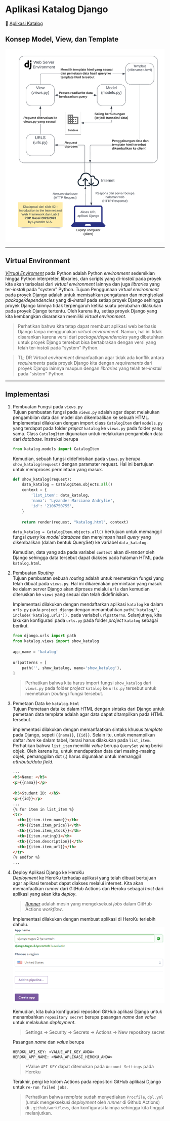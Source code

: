 # Aplikasi Katalog Django
:link: [Aplikasi Katalog](https://django-tugas-2-lyz.herokuapp.com/katalog/)
## Konsep Model, View, dan Template 
![Bagan MVT Django](./resources/bagan_mvt_django.png)
***

## Virtual Environment
[*Virtual Enviroment*](https://docs.python.org/3/library/venv.html#:~:text=A%20virtual%20environment%20is%20a,part%20of%20your%20operating%20system.) pada Python adalah Python *environment* sedemikian hingga Python interpreter, libraries, dan scripts yang di-*install* pada proyek kita akan terisolasi dari *virtual environment* lainnya dan juga *libraries* yang ter-*install* pada "system" Python. Tujuan Penggunaan *virtual environment* pada proyek Django adalah untuk memisahkan pengaturan dan mengisolasi *package/dependencies* yang di-*install* pada setiap proyek Django sehingga proyek Django lainnya tidak terpengaruh ketika suatu perubahan dilakukan pada proyek Django tertentu. Oleh karena itu, setiap proyek Django yang kita kembangkan disarankan memiliki *virtual environment*.

> Perhatikan bahwa kita tetap dapat membuat aplikasi web berbasis Django tanpa menggunakan *virtual environment*. Namun, hal ini tidak disarankan karena versi dari *package/dependencies* yang dibutuhkan untuk proyek Django tersebut bisa bertabrakan dengan versi yang telah ter-*install* pada "system" Python.

> TL; DR *Virtual environment* dimanfaatkan agar tidak ada konflik antara *requirements* pada proyek Django kita dengan *requirements* dari proyek Django lainnya maupun dengan *libraries* yang telah ter-*install* pada "sistem" Python. 
***

## Implementasi
1. Pembuatan Fungsi pada `views.py`<br>
Tujuan pembuatan fungsi pada `views.py` adalah agar dapat melakukan pengambilan data dari model dan dikembalikan ke sebuah HTML. Implementasi dilakukan dengan import class `CatalogItem` dari `models.py` yang terdapat pada folder *project* `katalog` ke `views.py` pada folder yang sama. Class `CatalogItem` digunakan untuk melakukan pengambilan data dari *database*. Instruksi berupa

    ```python
    from katalog.models import CatalogItem 
    ```
    Kemudian, sebuah fungsi didefinisikan pada `views.py` berupa `show_katalog(request)` dengan paramater request. Hal ini bertujuan untuk memproses permintaan yang masuk.

    ```python
    def show_katalog(request):
        data_katalog = CatalogItem.objects.all()
        context = {
            'list_item': data_katalog,
            'nama': 'Lyzander Marciano Andrylie',
            'id': '2106750755',
        }

        return render(request, "katalog.html", context)
    ```

    `data_katalog = CatalogItem.objects.all()` bertujuan untuk memanggil fungsi *query* ke *model database* dan menyimpan hasil *query* yang dikembalikan (dalam bentuk QuerySet) ke variabel `data_katalog`.

    Kemudian, data yang ada pada variabel `context` akan di-*render* oleh Django sehingga data tersebut dapat diakses pada halaman HTML pada `katalog.html`.

2. Pembuatan *Routing*<br>
Tujuan pembuatan sebuah *routing* adalah untuk memetakan fungsi yang telah dibuat pada `views.py`. Hal ini dikarenakan permintaan yang masuk ke dalam server Django akan diproses melalui `urls` dan kemudian diteruskan ke `views` yang sesuai dan telah didefinisikan.

    Implementasi dilakukan dengan mendaftarkan aplikasi `katalog` ke dalam `urls.py` pada `project_django` dengan menambahkan `path('katalog/', include('katalog.urls')),` pada variabel `urlpatterns`. Selanjutnya, kita lakukan konfigurasi pada `urls.py` pada folder *project* `katalog` sebagai berikut.

    ```python
    from django.urls import path
    from katalog.views import show_katalog

    app_name = 'katalog'

    urlpatterns = [
        path('', show_katalog, name='show_katalog'),
    ]
    ```

    > Perhatikan bahwa kita harus import fungsi `show_katalog` dari `views.py` pada folder *project* `katalog` ke `urls.py` tersebut untuk memetakan (*routing*) fungsi tersebut. 

3. Pemetaan Data ke `katalog.html`<br>
Tujuan Pemetaan data ke dalam HTML dengan sintaks dari Django untuk pemetaan data template adalah agar data dapat ditampilkan pada HTML tersebut. 

    implementasi dilakukan dengan memanfaatkan sintaks khusus *template* pada Django, sepeti `{{nama}}`, `{{id}}`. Selain itu, untuk menampilkan daftar *item* ke dalam tabel, iterasi harus dilakukan pada `list_item`. Perhatikan bahwa `list_item` memiliki *value* berupa `QuerySet` yang berisi objek. Oleh karena itu, untuk mendapatkan data dari masing-masing objek, pemanggilan dot (.) harus digunakan untuk memanggil *attribute/data field*.

    ```html
    ...
    <h5>Name: </h5>
    <p>{{nama}}</p>

    <h5>Student ID: </h5>
    <p>{{id}}</p>
    ...
    {% for item in list_item %}
    <tr>
      <th>{{item.item_name}}</th>
      <th>{{item.item_price}}</th>
      <th>{{item.item_stock}}</th>
      <th>{{item.rating}}</th>
      <th>{{item.description}}</th>
      <th>{{item.item_url}}</th>
    </tr>
    {% endfor %}
    ...
    ```

4. Deploy Aplikasi Django ke HeroKu<br>
*Deployment* ke HeroKu terhadap aplikasi yang telah dibuat bertujuan agar aplikasi tersebut dapat diakses melalui internet. Kita akan memanfaatkan *runner* dari GitHub Actions dan Heroku sebagai *host* dari aplikasi yang akan kita *deploy*.

    > [*Runner*](https://docs.github.com/en/actions/using-github-hosted-runners/about-github-hosted-runners) adalah mesin yang mengeksekusi *jobs* dalam GitHub Actions *workflow*.
    
    Implementasi dilakukan dengan membuat aplikasi di HeroKu terlebih dahulu.
    ![Membuat Aplikasi HeroKu](./resources/buat_app_heroku.jpg)

    Kemudian, kita buka konfigurasi repositori GitHub aplikasi Django untuk menambahkan `repository secret` berupa pasangan *name* dan *value* untuk melakukan *deployment*.

    > Settings -> Security -> Secrets -> Actions -> New repository secret

    Pasangan *name* dan *value* berupa 
    
    ```
    HEROKU_API_KEY: <VALUE_API_KEY_ANDA>
    HEROKU_APP_NAME: <NAMA_APLIKASI_HEROKU_ANDA>
    ```
    > *Value `API KEY` dapat ditemukan pada `Account Settings` pada Heroku

    Terakhir, pergi ke kolom Actions pada repositori GitHub aplikasi Django untuk `re-run failed jobs`.

    > Perhatikan bahwa *template* sudah menyediakan `Procfile`, `dpl.yml` (untuk mengeksekusi *deployment* oleh *runner* di Github Actions) di `.github/workflows`, dan konfigurasi lainnya sehingga kita tinggal melanjutkan.